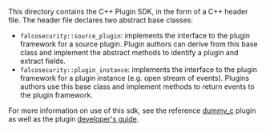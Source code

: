This directory contains the C++ Plugin SDK, in the form of a C++ header file. The header file declares two abstract base classes:

* `falcosecurity::source_plugin`: implements the interface to the plugin framework for a source plugin. Plugin authors can derive from this base class and implement the abstract methods to identify a plugin and extract fields.
* `falcosecurity::plugin_instance`: implements the interface to the plugin framework for a plugin instance (e.g. open stream of events). Plugins authors use this base class and implement methods to return events to the plugin framework.

For more information on use of this sdk, see the reference [dummy_c](../../plugins/dummy_c) plugin as well as the plugin [developer's guide](https://deploy-preview-493--falcosecurity.netlify.app/docs/plugins/developers_guide/).
